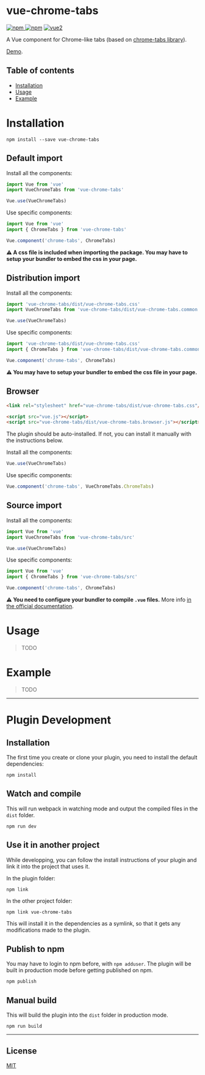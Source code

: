# vue-chrome-tabs

[![npm](https://img.shields.io/npm/v/vue-chrome-tabs.svg) ![npm](https://img.shields.io/npm/dm/vue-chrome-tabs.svg)](https://www.npmjs.com/package/vue-chrome-tabs)
[![vue2](https://img.shields.io/badge/vue-2.x-brightgreen.svg)](https://vuejs.org/)

A Vue component for Chrome-like tabs (based on [chrome-tabs library](https://github.com/adamschwartz/chrome-tabs)).

[Demo](https://denull.github.io/vue-chrome-tabs/demo.html).

## Table of contents

- [Installation](#installation)
- [Usage](#usage)
- [Example](#example)

# Installation

```
npm install --save vue-chrome-tabs
```

## Default import

Install all the components:

```javascript
import Vue from 'vue'
import VueChromeTabs from 'vue-chrome-tabs'

Vue.use(VueChromeTabs)
```

Use specific components:

```javascript
import Vue from 'vue'
import { ChromeTabs } from 'vue-chrome-tabs'

Vue.component('chrome-tabs', ChromeTabs)
```

**⚠️ A css file is included when importing the package. You may have to setup your bundler to embed the css in your page.**

## Distribution import

Install all the components:

```javascript
import 'vue-chrome-tabs/dist/vue-chrome-tabs.css'
import VueChromeTabs from 'vue-chrome-tabs/dist/vue-chrome-tabs.common'

Vue.use(VueChromeTabs)
```

Use specific components:

```javascript
import 'vue-chrome-tabs/dist/vue-chrome-tabs.css'
import { ChromeTabs } from 'vue-chrome-tabs/dist/vue-chrome-tabs.common'

Vue.component('chrome-tabs', ChromeTabs)
```

**⚠️ You may have to setup your bundler to embed the css file in your page.**

## Browser

```html
<link rel="stylesheet" href="vue-chrome-tabs/dist/vue-chrome-tabs.css"/>

<script src="vue.js"></script>
<script src="vue-chrome-tabs/dist/vue-chrome-tabs.browser.js"></script>
```

The plugin should be auto-installed. If not, you can install it manually with the instructions below.

Install all the components:

```javascript
Vue.use(VueChromeTabs)
```

Use specific components:

```javascript
Vue.component('chrome-tabs', VueChromeTabs.ChromeTabs)
```

## Source import

Install all the components:

```javascript
import Vue from 'vue'
import VueChromeTabs from 'vue-chrome-tabs/src'

Vue.use(VueChromeTabs)
```

Use specific components:

```javascript
import Vue from 'vue'
import { ChromeTabs } from 'vue-chrome-tabs/src'

Vue.component('chrome-tabs', ChromeTabs)
```

**⚠️ You need to configure your bundler to compile `.vue` files.** More info [in the official documentation](https://vuejs.org/v2/guide/single-file-components.html).

# Usage

> TODO

# Example

> TODO

---

# Plugin Development

## Installation

The first time you create or clone your plugin, you need to install the default dependencies:

```
npm install
```

## Watch and compile

This will run webpack in watching mode and output the compiled files in the `dist` folder.

```
npm run dev
```

## Use it in another project

While developping, you can follow the install instructions of your plugin and link it into the project that uses it.

In the plugin folder:

```
npm link
```

In the other project folder:

```
npm link vue-chrome-tabs
```

This will install it in the dependencies as a symlink, so that it gets any modifications made to the plugin.

## Publish to npm

You may have to login to npm before, with `npm adduser`. The plugin will be built in production mode before getting published on npm.

```
npm publish
```

## Manual build

This will build the plugin into the `dist` folder in production mode.

```
npm run build
```

---

## License

[MIT](http://opensource.org/licenses/MIT)
